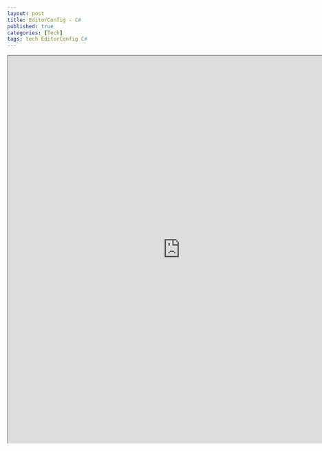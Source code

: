 ```yaml
---
layout: post
title: EditorConfig - C#
published: true
categories: [Tech]
tags: tech EditorConfig C#
---
```

<iframe width="800" height="900" src="https://docs.google.com/document/d/e/2PACX-1vTfq9XEjyPVGpqQSaZo9tOj956RU5tZ10zy8YBWIkEox3CKncbMIsakiynUnfjxkQODtU_GjxeOxqGy/pub?embedded=true"></iframe>  
    
